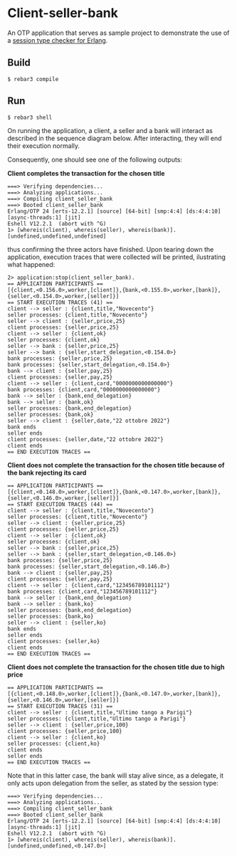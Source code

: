 Client-seller-bank
=====

An OTP application that serves as sample project to demonstrate
the use of a  [session type checker for Erlang](https://github.com/lauramcastro/sessiontypechecker).

Build
-----

    $ rebar3 compile

Run
-----

    $ rebar3 shell

On running the application, a client, a seller and a bank will interact as described in the sequence diagram below.
After interacting, they will end their execution normally.

Consequently, one should see one of the following outputs:

**Client completes the transaction for the chosen title**

```
===> Verifying dependencies...
===> Analyzing applications...
===> Compiling client_seller_bank
===> Booted client_seller_bank
Erlang/OTP 24 [erts-12.2.1] [source] [64-bit] [smp:4:4] [ds:4:4:10] [async-threads:1] [jit]
Eshell V12.2.1  (abort with ^G)
1> [whereis(client), whereis(seller), whereis(bank)].
[undefined,undefined,undefined]
```

thus confirming the three actors have finished. Upon tearing down the application, execution traces
that were collected will be printed, ilustrating what happened:

```
2> application:stop(client_seller_bank).             
== APPLICATION PARTICIPANTS ==
[{client,<0.156.0>,worker,[client]},{bank,<0.155.0>,worker,[bank]},{seller,<0.154.0>,worker,[seller]}]
== START EXECUTION TRACES (41) ==
client --> seller : {client,title,"Novecento"}
seller processes: {client,title,"Novecento"}
seller --> client : {seller,price,25}
client processes: {seller,price,25}
client --> seller : {client,ok}
seller processes: {client,ok}
seller --> bank : {seller,price,25}
seller --> bank : {seller,start_delegation,<0.154.0>}
bank processes: {seller,price,25}
bank processes: {seller,start_delegation,<0.154.0>}
bank --> client : {seller,pay,25}
client processes: {seller,pay,25}
client --> seller : {client,card,"0000000000000000"}
bank processes: {client,card,"0000000000000000"}
bank --> seller : {bank,end_delegation}
bank --> seller : {bank,ok}
seller processes: {bank,end_delegation}
seller processes: {bank,ok}
seller --> client : {seller,date,"22 ottobre 2022"}
bank ends 
seller ends 
client processes: {seller,date,"22 ottobre 2022"}
client ends 
== END EXECUTION TRACES ==
```

**Client does not complete the transaction for the chosen title because of the bank rejecting its card**

```
== APPLICATION PARTICIPANTS ==
[{client,<0.148.0>,worker,[client]},{bank,<0.147.0>,worker,[bank]},{seller,<0.146.0>,worker,[seller]}]
== START EXECUTION TRACES (44) ==
client --> seller : {client,title,"Novecento"}
seller processes: {client,title,"Novecento"}
seller --> client : {seller,price,25}
client processes: {seller,price,25}
client --> seller : {client,ok}
seller processes: {client,ok}
seller --> bank : {seller,price,25}
seller --> bank : {seller,start_delegation,<0.146.0>}
bank processes: {seller,price,25}
bank processes: {seller,start_delegation,<0.146.0>}
bank --> client : {seller,pay,25}
client processes: {seller,pay,25}
client --> seller : {client,card,"123456789101112"}
bank processes: {client,card,"123456789101112"}
bank --> seller : {bank,end_delegation}
bank --> seller : {bank,ko}
seller processes: {bank,end_delegation}
seller processes: {bank,ko}
seller --> client : {seller,ko}
bank ends 
seller ends 
client processes: {seller,ko}
client ends 
== END EXECUTION TRACES ==

```

**Client does not complete the transaction for the chosen title due to high price**

```
== APPLICATION PARTICIPANTS ==
[{client,<0.148.0>,worker,[client]},{bank,<0.147.0>,worker,[bank]},{seller,<0.146.0>,worker,[seller]}]
== START EXECUTION TRACES (31) ==
client --> seller : {client,title,"Ultimo tango a Parigi"}
seller processes: {client,title,"Ultimo tango a Parigi"}
seller --> client : {seller,price,100}
client processes: {seller,price,100}
client --> seller : {client,ko}
seller processes: {client,ko}
client ends 
seller ends 
== END EXECUTION TRACES ==
```

Note that in this latter case, the bank will stay alive since, as a delegate, it only acts upon delegation from the seller, as stated by the session type:

```
===> Verifying dependencies...
===> Analyzing applications...
===> Compiling client_seller_bank
===> Booted client_seller_bank
Erlang/OTP 24 [erts-12.2.1] [source] [64-bit] [smp:4:4] [ds:4:4:10] [async-threads:1] [jit]
Eshell V12.2.1  (abort with ^G)
1> [whereis(client), whereis(seller), whereis(bank)].
[undefined,undefined,<0.147.0>]
```
